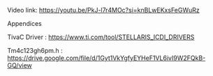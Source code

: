 Video link:   https://youtu.be/PkJ-l7r4MOc?si=knBLwEKxsFeGWuRz


Appendices 

TivaC Driver : https://www.ti.com/tool/STELLARIS_ICDI_DRIVERS 

Tm4c123gh6pm.h : https://drive.google.com/file/d/1Gyt1VkYgfyEYHeF1VL6ivI9W2FQkB-GQ/view
